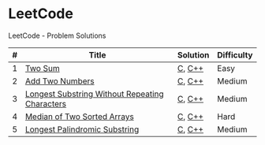 # LeetCode
LeetCode - Problem Solutions

| # | Title | Solution | Difficulty |
|---| ----- | -------- | ---------- |
|1|[Two Sum](https://leetcode.com/problems/two-sum/)|[C](./twoSum/twoSum.c), [C++](./twoSum/twoSum.cpp)|Easy|
|2|[Add Two Numbers](https://leetcode.com/problems/add-two-numbers/)|[C](./addTwoNumbers/addTwoNumbers.c), [C++](./addTwoNumbers/addTwoNumbers.cpp)|Medium|
|3|[Longest Substring Without Repeating Characters](https://leetcode.com/problems/longest-substring-without-repeating-characters/)|[C](./longestSubstringWithoutRepeatingCharacters/longestSubstringWithoutRepeatingCharacters.c), [C++](./longestSubstringWithoutRepeatingCharacters/longestSubstringWithoutRepeatingCharacters.cpp)|Medium|
|4|[Median of Two Sorted Arrays](https://leetcode.com/problems/median-of-two-sorted-arrays/)|[C](./medianOfTwoSortedArrays/medianOfTwoSortedArrays.c), [C++](./medianOfTwoSortedArrays/medianOfTwoSortedArrays.cpp)|Hard|
|5|[Longest Palindromic Substring](https://leetcode.com/problems/longest-palindromic-substring/)|[C](./longestPalindromicSubstring/longestPalindromicSubstring.c), [C++](./longestPalindromicSubstring/longestPalindromicSubstring.cpp)|Medium|
